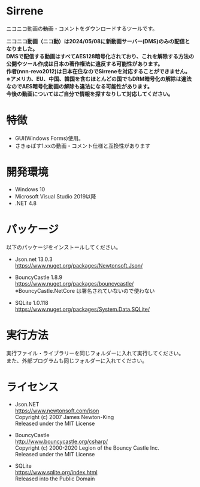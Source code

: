 # Sirrene

ニコニコ動画の~~動画~~・コメントをダウンロードするツールです。

**ニコニコ動画（ニコ動）は2024/05/08に新動画サーバー(DMS)のみの配信となりました。   
DMSで配信する動画はすべてAES128暗号化されており、これを解除する方法の公開やツール作成は日本の著作権法に違反する可能性があります。   
作者(nnn-revo2012)は日本在住なのでSirreneを対応することができません。   
※アメリカ、EU、中国、韓国を含むほとんどの国でもDRM暗号化の解除は違法なのでAES暗号化動画の解除も違法になる可能性があります。   
今後の動画についてはご自分で情報を探すなりして対応してください。**   
# 特徴

- GUI(Windows Forms)使用。  
- さきゅばす1.xxの動画・コメント仕様と互換性があります  

# 開発環境

- Windows 10  
- Microsoft Visual Studio 2019以降  
- .NET 4.8  

# パッケージ

以下のパッケージをインストールしてください。  

- Json.net 13.0.3  
https://www.nuget.org/packages/Newtonsoft.Json/  

- BouncyCastle 1.8.9  
https://www.nuget.org/packages/bouncycastle/  
※BouncyCastle.NetCore は署名されていないので使わない  

- SQLite 1.0.118  
https://www.nuget.org/packages/System.Data.SQLite/  


# 実行方法

実行ファイル・ライブラリーを同じフォルダーに入れて実行してください。  
また、外部プログラムも同じフォルダーに入れてください。  

# ライセンス
- Json.NET  
https://www.newtonsoft.com/json  
Copyright (c) 2007 James Newton-King  
Released under the MIT License  
- BouncyCastle  
http://www.bouncycastle.org/csharp/  
Copyright (c) 2000-2020 Legion of the Bouncy Castle Inc.  
Released under the MIT License  

- SQLite  
https://www.sqlite.org/index.html  
Released into the Public Domain  
